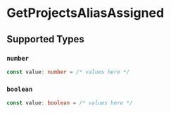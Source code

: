 # GetProjectsAliasAssigned


## Supported Types

### `number`

```typescript
const value: number = /* values here */
```

### `boolean`

```typescript
const value: boolean = /* values here */
```

